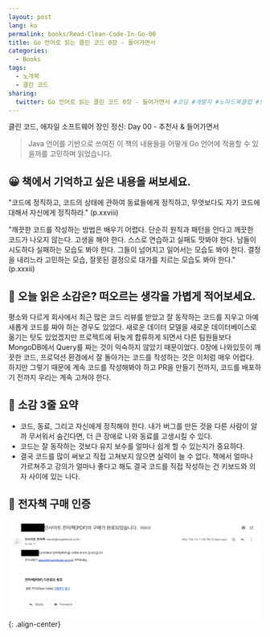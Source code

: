 ```yaml
---
layout: post
lang: ko
permalink: books/Read-Clean-Code-In-Go-00
title: Go 언어로 읽는 클린 코드 0장 - 들어가면서
categories:
  - Books
tags:
  - 노개북
  - 클린 코드
sharing:
  twitter: Go 언어로 읽는 클린 코드 0장 - 들어가면서 #코딩 #개발자 #노마드북클럽 #노개북
---
```


클린 코드, 애자일 소프트웨어 장인 정신: Day 00 - 추천사 & 들어가면서

> Java 언어를 기반으로 쓰여진 이 책의 내용들을 어떻게 Go 언어에 적용할 수 있을까를 고민하며 읽었습니다.

## 😀 책에서 기억하고 싶은 내용을 써보세요.

"코드에 정직하고, 코드의 상태에 관하여 동료들에게 정직하고, 무엇보다도 자기 코드에 대해서 자신에게 정직하라." (p.xxviii)

"깨끗한 코드를 작성하는 방법은 배우기 어렵다. 단순히 원칙과 패턴을 안다고 깨끗한 코드가 나오지 않는다. 고생을 해야 한다. 스스로 연습하고 실패도 맛봐야 한다. 남들이 시도하다 실패하는 모습도 봐야 한다. 그들이 넘어지고 일어서는 모습도 봐야 한다. 결정을 내리느라 고민하는 모습, 잘못된 결정으로 대가를 치르는 모습도 봐야 한다." (p.xxxii)

## 🤔 오늘 읽은 소감은? 떠오르는 생각을 가볍게 적어보세요.

평소와 다르게 회사에서 최근 많은 코드 리뷰를 받았고 잘 동작하는 코드를 지우고 아예 새롭게 코드를 짜야 하는 경우도 있었다. 새로운 데이터 모델을 새로운 데이터베이스로 옮기는 탓도 있었겠지만 프로젝트에 뒤늦게 합류하게 되면서 다른 팀원들보다 MongoDB에서 Query를 짜는 것이 익숙하지 않았기 때문이었다. 0장에 나와있듯이 깨끗한 코드, 프로덕션 환경에서 잘 돌아가는 코드를 작성하는 것은 이처럼 매우 어렵다. 하지만 그렇기 때문에 계속 코드를 작성해봐야 하고 PR을 만들기 전까지, 코드를 배포하기 전까지 우리는 계속 고쳐야 한다. 

## 👀 소감 3줄 요약

- 코드, 동료, 그리고 자신에게 정직해야 한다. 내가 버그를 만든 것을 다른 사람이 알까 무서워서 숨긴다면, 더 큰 장애로 나와 동료를 고생시킬 수 있다.
- 코드는 잘 동작하는 것보다 유지 보수를 얼마나 쉽게 할 수 있는지가 중요하다.
- 결국 코드를 많이 써보고 직접 고쳐보지 않으면 실력이 늘 수 없다. 책에서 얼마나 가르쳐주고 강의가 얼마나 좋다고 해도 결국 코드를 직접 작성하는 건 키보드와 의자 사이에 있는 나다.

## 📖 전자책 구매 인증

![insight-book-receipt](/assets/images/insight-book-receipt.png){: .align-center}

